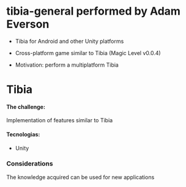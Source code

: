 # tibia-general performed by Adam Everson

* Tibia for Android and other Unity platforms

* Cross-platform game similar to Tibia (Magic Level v0.0.4)

* Motivation: perform a multiplatform Tibia

# Tibia
#### The challenge:
Implementation of features similar to Tibia

#### Tecnologias:
  - Unity

### Considerations
The knowledge acquired can be used for new applications
